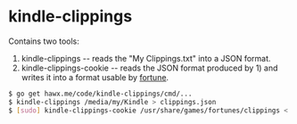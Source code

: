 # kindle-clippings

Contains two tools:

1. kindle-clippings -- reads the "My Clippings.txt" into a JSON format.
2. kindle-clippings-cookie -- reads the JSON format produced by 1) and writes
   it into a format usable by [fortune][].

```sh
$ go get hawx.me/code/kindle-clippings/cmd/...
$ kindle-clippings /media/my/Kindle > clippings.json
$ [sudo] kindle-clippings-cookie /usr/share/games/fortunes/clippings < clippings.json
```

[fortune]: https://en.wikipedia.org/wiki/Fortune_%28Unix%29
